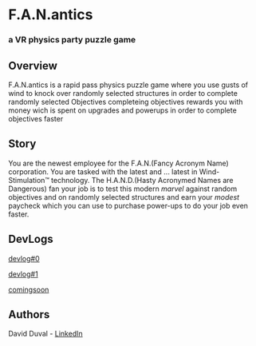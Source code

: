 # F.A.N.antics

### a VR physics party puzzle game

## Overview
F.A.N.antics is a rapid pass physics puzzle game where you use gusts of wind to knock over randomly selected structures in order to complete randomly selected Objectives completeing objectives rewards you with money wich is spent on upgrades and powerups in order to complete objectives faster

## Story
You are the newest employee for the F.A.N.(Fancy Acronym Name) corporation. You are tasked with the latest and ... latest in Wind-Stimulation&trade; technology. The H.A.N.D.(Hasty Acronymed Names are Dangerous) fan your job is to test this modern *marvel* against random objectives and on randomly selected structures and earn your *modest* paycheck which you can use to purchase power-ups to do your job even faster.

## DevLogs
[devlog#0](https://www.linkedin.com/pulse/fanantics-devlog-0-david-duval/)

[devlog#1](https://www.linkedin.com/pulse/fanantics-devlog-1-david-duval/)

[comingsoon](https://www.linkedin.com/in/hiredaviddforyourteam/)
## Authors
David Duval - [LinkedIn](https://www.linkedin.com/in/hiredaviddforyourteam/)